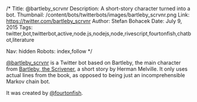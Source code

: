 /*
Title: @bartleby_scrvnr
Description: A short-story character turned into a bot.
Thumbnail: /content/bots/twitterbots/images/bartleby_scrvnr.png
Link: https://twitter.com/bartleby_scrvnr
Author: Stefan Bohacek
Date: July 9, 2015
Tags: twitter,bot,twitterbot,active,node.js,nodejs,node,rivescript,fourtonfish,chatbot,literature

Nav: hidden
Robots: index,follow
*/

[@bartleby_scrvnr](https://twitter.com/bartleby_scrvnr) is a Twitter bot based on Bartleby, the main character from [Bartleby, the Scrivener](https://en.wikipedia.org/wiki/Bartleby,_the_Scrivener), a short story by Herman Melville. It only uses actual lines from the book, as opposed to being just an incomprehensible Markov chain bot.

It was created by [@fourtonfish](https://twitter.com/fourtonfish).